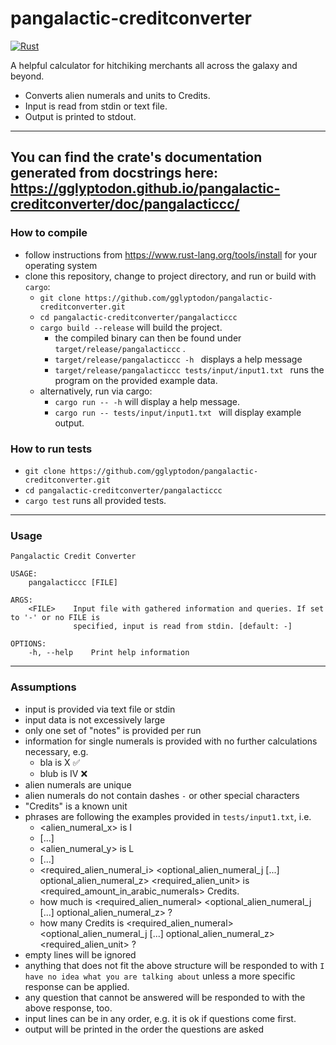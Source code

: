 # pangalactic-creditconverter

[![Rust](https://github.com/gglyptodon/pangalactic-creditconverter/actions/workflows/rust.yml/badge.svg)](https://github.com/gglyptodon/pangalactic-creditconverter/actions/workflows/rust.yml)

A helpful calculator for hitchiking merchants all across the galaxy and beyond.

- Converts alien numerals and units to Credits.
- Input is read from stdin or text file.
- Output is printed to stdout.

---
You can find the crate's documentation generated from docstrings here:
https://gglyptodon.github.io/pangalactic-creditconverter/doc/pangalacticcc/
---

### How to compile ###
- follow instructions from https://www.rust-lang.org/tools/install for your operating system
- clone this repository, change to project directory, and run or build with ``cargo``: 
  - ``git clone https://github.com/gglyptodon/pangalactic-creditconverter.git``
  - ``cd pangalactic-creditconverter/pangalacticcc``
  - ``cargo build --release`` will build the project.
    - the compiled binary can then be found under ``target/release/pangalacticcc`` .
    - ``target/release/pangalacticcc -h `` displays a help message
    - ``target/release/pangalacticcc tests/input/input1.txt `` runs the program on the provided example data.
  - alternatively, run via cargo:  
    - ``cargo run -- -h`` will display a help message.
    - ``cargo run -- tests/input/input1.txt `` will display example output.


### How to run tests ###
- ``git clone https://github.com/gglyptodon/pangalactic-creditconverter.git``
- ``cd pangalactic-creditconverter/pangalacticcc``
- ``cargo test`` runs all provided tests.

----

### Usage ###

```
Pangalactic Credit Converter

USAGE:
    pangalacticcc [FILE]

ARGS:
    <FILE>    Input file with gathered information and queries. If set to '-' or no FILE is
              specified, input is read from stdin. [default: -]

OPTIONS:
    -h, --help    Print help information

```

---
### Assumptions ###
- input is provided via text file or stdin
- input data is not excessively large
- only one set of "notes" is provided per run
- information for single numerals is provided with no further calculations necessary, e.g.
  - bla is X ✅
  - blub is IV ❌
- alien numerals are unique
- alien numerals do not contain dashes `-` or other special characters
- "Credits" is a known unit
- phrases are following the examples provided in ``tests/input1.txt``, i.e.
  - <alien_numeral_x> is I
  - [...]
  - <alien_numeral_y> is L 
  - [...]
  - <required_alien_numeral_i>  <optional_alien_numeral_j [...] optional_alien_numeral_z> <required_alien_unit> is <required_amount_in_arabic_numerals> Credits.
  - how much is <required_alien_numeral> <optional_alien_numeral_j [...] optional_alien_numeral_z> ?
  - how many Credits is <required_alien_numeral> <optional_alien_numeral_j [...] optional_alien_numeral_z> <required_alien_unit> ?
- empty lines will be ignored    
- anything that does not fit the above structure will be responded to with ``I have no idea what you are talking about`` unless a more specific response can be applied.
- any question that cannot be answered will be responded to with the above response, too.
- input lines can be in any order, e.g. it is ok if questions come first.
- output will be printed in the order the questions are asked
 
